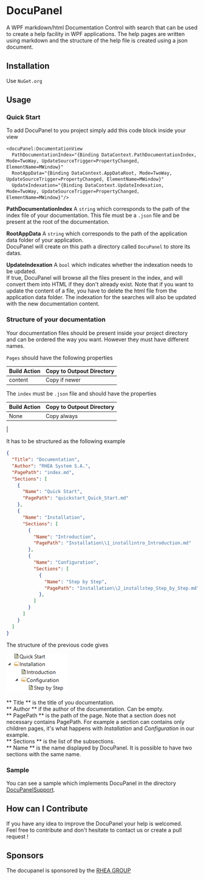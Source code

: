 # DocuPanel #
A WPF markdown/html Documentation Control with search that can be used to create a help facility in WPF applications. The help pages are written using markdown and the structure of the help file is created using a json document.

## Installation ##

Use `NuGet.org`

## Usage ##

### Quick Start ###
To add DocuPanel to you project simply add this code block inside your view
``` xaml
<docuPanel:DocumentationView
  PathDocumentationIndex="{Binding DataContext.PathDocumentationIndex, Mode=TwoWay, UpdateSourceTrigger=PropertyChanged, ElementName=MWindow}"
  RootAppData="{Binding DataContext.AppDataRoot, Mode=TwoWay, UpdateSourceTrigger=PropertyChanged, ElementName=MWindow}"
  UpdateIndexation="{Binding DataContext.UpdateIndexation, Mode=TwoWay, UpdateSourceTrigger=PropertyChanged, ElementName=MWindow}"/>
```

**PathDocumentationIndex** A `string` which corresponds to the path of the index file of your documentation. This file must be a `.json` file and be present at the root of the documentation.

**RootAppData** A `string` which corresponds to the path of the application data folder of your application.  
DocuPanel will create on this path a directory called `DocuPanel` to store its datas.  

**UpdateIndexation** A `bool` which indicates whether the indexation needs to be updated.  
If true, DocuPanel will browse all the files present in the index, and will convert them into HTML if they don't already exist. Note that if you want to update the content of a file, you have to delete the html file from the application data folder. The indexation for the searches will also be updated with the new documentation content.

### Structure of your documentation ###
Your documentation files should be present inside your project directory and can be ordered the way you want. However they must have different names.

`Pages` should have the following properties  

| Build Action | Copy to Outpout Directory |
|:-------------|:--------------------------|
| content      | Copy if newer             |

The `index` must be `.json` file and should have the properties

| Build Action | Copy to Outpout Directory |
|:-------------|:--------------------------|
| None         | Copy always               |
|


It has to be structured as the following example
``` json
{
  "Title": "Documentation",
  "Author": "RHEA System S.A.",
  "PagePath": "index.md",
  "Sections": [
    {
      "Name": "Quick Start",
      "PagePath": "quickstart_Quick_Start.md"
    },
    {
      "Name": "Installation",
      "Sections": [
        {
          "Name": "Introduction",
          "PagePath": "Installation\\1_installintro_Introduction.md"
        },
        {
          "Name": "Configuration",
          "Sections": [
            {
              "Name": "Step by Step",
              "PagePath": "Installation\\2_installstep_Step_by_Step.md"
            },
          ]
        }
      ]
    }
  ]
}
```
The structure of the previous code gives

![Image](hierarchy.png)

** Title ** is the title of you documentation.  
** Author ** if the author of the documentation. Can be empty.  
** PagePath ** is the path of the page. Note that a section does not necessary contains PagePath. For example a section can contains only children pages, it's what happens with *Installation* and *Configuration* in our example.    
** Sections ** is the list of the subsections.   
** Name ** is the name displayed by DocuPanel. It is possible to have two sections with the same name.

### Sample ###
You can see a sample which implements DocuPanel in the directory [DocuPanelSupport](https://github.com/RHEAGROUP/docupanel/DocuPanelSupport).

## How can I Contribute ##
If you have any idea to improve the DocuPanel your help is welcomed.  
Feel free to contribute and don't hesitate to contact us or create a pull request !

## Sponsors ##
The docupanel is sponsored by the [RHEA GROUP](https://www.rheagroup.com/)
